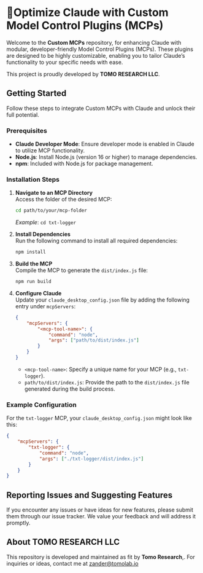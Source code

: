 

# 🚀Optimize Claude with Custom Model Control Plugins (MCPs)

Welcome to the **Custom MCPs** repository, for enhancing Claude with modular, developer-friendly Model Control Plugins (MCPs). These plugins are designed to be highly customizable, enabling you to tailor Claude’s functionality to your specific needs with ease.

This project is proudly developed by **TOMO RESEARCH LLC**.

## Getting Started

Follow these steps to integrate Custom MCPs with Claude and unlock their full potential.

### Prerequisites

- **Claude Developer Mode**: Ensure developer mode is enabled in Claude to utilize MCP functionality.
- **Node.js**: Install Node.js (version 16 or higher) to manage dependencies.
- **npm**: Included with Node.js for package management.

### Installation Steps

1. **Navigate to an MCP Directory**  
   Access the folder of the desired MCP:

   ```bash
   cd path/to/your/mcp-folder
   ```

   *Example*: `cd txt-logger`

2. **Install Dependencies**  
   Run the following command to install all required dependencies:

   ```bash
   npm install
   ```

3. **Build the MCP**  
   Compile the MCP to generate the `dist/index.js` file:

   ```bash
   npm run build
   ```

4. **Configure Claude**  
   Update your `claude_desktop_config.json` file by adding the following entry under `mcpServers`:

   ```json
   {
       "mcpServers": {
           "<mcp-tool-name>": {
               "command": "node",
               "args": ["path/to/dist/index.js"]
           }
       }
   }
   ```

   - `<mcp-tool-name>`: Specify a unique name for your MCP (e.g., `txt-logger`).  
   - `path/to/dist/index.js`: Provide the path to the `dist/index.js` file generated during the build process.

### Example Configuration

For the `txt-logger` MCP, your `claude_desktop_config.json` might look like this:

```json
{
    "mcpServers": {
        "txt-logger": {
            "command": "node",
            "args": ["./txt-logger/dist/index.js"]
        }
    }
}
```

## Reporting Issues and Suggesting Features

If you encounter any issues or have ideas for new features, please submit them through our issue tracker. We value your feedback and will address it promptly.

## About TOMO RESEARCH LLC

This repository is developed and maintained as fit by **Tomo Research**,. For inquiries or ideas, contact me at zander@tomolab.io

